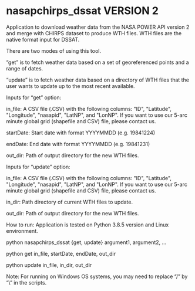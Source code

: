 # nasapchirps_dssat VERSION 2
Application to download weather data from the NASA POWER API version 2 and merge with CHIRPS dataset to produce WTH files. WTH files are the native format input for DSSAT.

There are two modes of using this tool. 

“get” is to fetch weather data based on a set of georeferenced points and a range of dates.

 “update” is to fetch weather data based on a directory of WTH files that the user wants to update up to the most recent available.

Inputs for “get” option:

in_file: A CSV file (.CSV) with the following columns: "ID", "Latitude", "Longitude", "nasapid", "LatNP", and "LonNP". If you want to use our 5-arc minute global grid (shapefile and CSV) file, please contact us. 

startDate: Start date with format YYYYMMDD (e.g. 19841224)

endDate: End date with format YYYYMMDD (e.g. 19841231)

out_dir: Path of output directory for the new WTH files.

Inputs for “update” option:

in_file: A CSV file (.CSV) with the following columns: "ID", "Latitude", "Longitude", "nasapid", "LatNP", and "LonNP". If you want to use our 5-arc minute global grid (shapefile and CSV) file, please contact us.

in_dir: Path directory of current WTH files to update.

out_dir: Path of output directory for the new WTH files.

How to run: Application is tested on Python 3.8.5 version and Linux environment.

python nasapchirps_dssat {get, update} argument1, argument2, …

python get in_file, startDate, endDate, out_dir

python update in_file, in_dir, out_dir

Note: For running on Windows OS systems, you may need to replace “/” by “\\” in the scripts.
